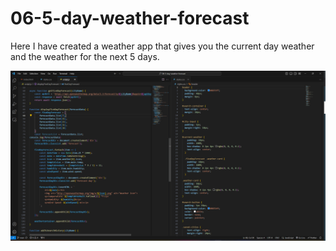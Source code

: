 # 06-5-day-weather-forecast

Here I have created a weather app that gives you the current day weather and the weather for the next 5 days.

<img src="./Assets/Screenshot 2023-09-11 164507.png">